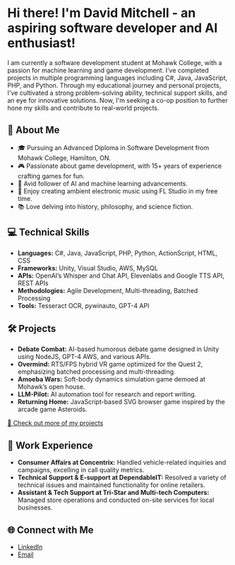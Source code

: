 # Hi there! I'm David Mitchell - an aspiring software developer and AI enthusiast!

I am currently a software development student at Mohawk College, with a passion for machine learning and game development. I've completed projects in multiple programming languages including C#, Java, JavaScript, PHP, and Python. Through my educational journey and personal projects, I've cultivated a strong problem-solving ability, technical support skills, and an eye for innovative solutions. Now, I'm seeking a co-op position to further hone my skills and contribute to real-world projects.

## 🚀 About Me
- 🎓 Pursuing an Advanced Diploma in Software Development from Mohawk College, Hamilton, ON.
- 🎮 Passionate about game development, with 15+ years of experience crafting games for fun.
- 🤖 Avid follower of AI and machine learning advancements.
- 🎵 Enjoy creating ambient electronic music using FL Studio in my free time.
- 📚 Love delving into history, philosophy, and science fiction.

## 💻 Technical Skills
- **Languages:** C#, Java, JavaScript, PHP, Python, ActionScript, HTML, CSS
- **Frameworks:** Unity, Visual Studio, AWS, MySQL
- **APIs:** OpenAI’s Whisper and Chat API, Elevenlabs and Google TTS API, REST APIs
- **Methodologies:** Agile Development, Multi-threading, Batched Processing
- **Tools:** Tesseract OCR, pywinauto, GPT-4 API

## 🛠️ Projects
- **Debate Combat:** AI-based humorous debate game designed in Unity using NodeJS, GPT-4 AWS, and various APIs.
- **Overmind:** RTS/FPS hybrid VR game optimized for the Quest 2, emphasizing batched processing and multi-threading.
- **Amoeba Wars:** Soft-body dynamics simulation game demoed at Mohawk’s open house.
- **LLM-Pilot:** AI automation tool for research and report writing.
- **Returning Home:** JavaScript-based SVG browser game inspired by the arcade game Asteroids.

[🔗 Check out more of my projects](https://github.com/DaveM0820?tab=repositories)

## 🏢 Work Experience
- **Consumer Affairs at Concentrix:** Handled vehicle-related inquiries and campaigns, excelling in call quality metrics.
- **Technical Support & E-support at DependableIT:** Resolved a variety of technical issues and maintained functionality for online retailers.
- **Assistant & Tech Support at Tri-Star and Multi-tech Computers:** Managed store operations and conducted on-site services for local businesses.

## 🌐 Connect with Me
- [LinkedIn](https://www.linkedin.com/in/david-mitchell-47982b197/)
- [Email](mailto:dmitchel0820@gmail.com)
